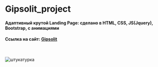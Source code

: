 # Gipsolit_project
<h4 align="left">Адаптивный крутой Landing Page: cделано в HTML, CSS, JS(Jquery), Bootstrap, с анимациями</h4>
<h4 align="left">Cсылка на сайт: <a href="https://tolebijaksybai.github.io/UberEate_project/" target="_blank">Gipsolit</a></h4>

<br/>

![штукатурка](https://user-images.githubusercontent.com/52714747/91189247-08ba2300-e714-11ea-98c0-f69f59cbbf83.jpg)
